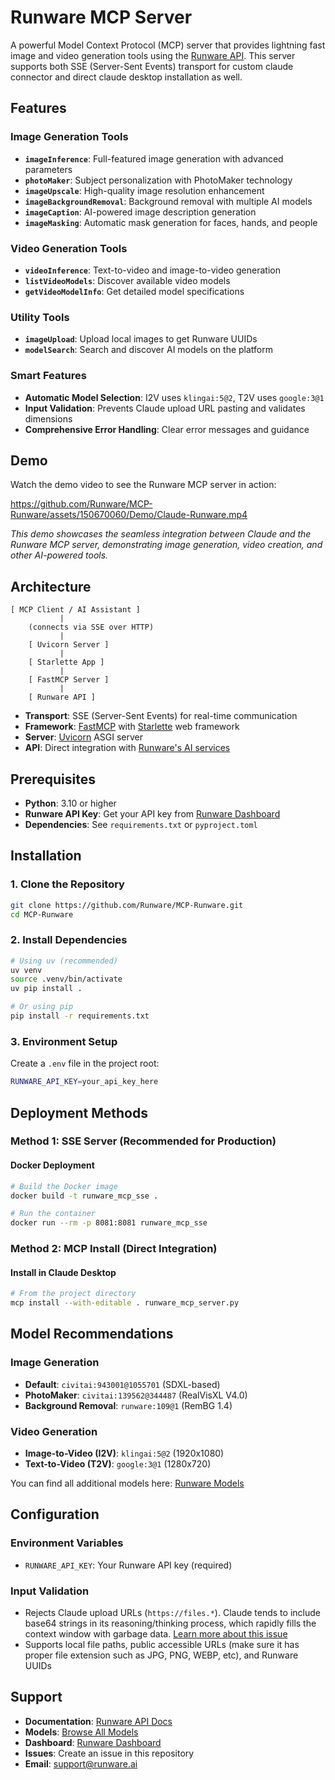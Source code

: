 # Runware MCP Server

A powerful Model Context Protocol (MCP) server that provides lightning fast image and video generation tools using the [Runware API](https://runware.ai). This server supports both SSE (Server-Sent Events) transport for custom claude connector and direct claude desktop installation as well.

## Features

### **Image Generation Tools**
- **`imageInference`**: Full-featured image generation with advanced parameters
- **`photoMaker`**: Subject personalization with PhotoMaker technology
- **`imageUpscale`**: High-quality image resolution enhancement
- **`imageBackgroundRemoval`**: Background removal with multiple AI models
- **`imageCaption`**: AI-powered image description generation
- **`imageMasking`**: Automatic mask generation for faces, hands, and people

### **Video Generation Tools**
- **`videoInference`**: Text-to-video and image-to-video generation
- **`listVideoModels`**: Discover available video models
- **`getVideoModelInfo`**: Get detailed model specifications

### **Utility Tools**
- **`imageUpload`**: Upload local images to get Runware UUIDs
- **`modelSearch`**: Search and discover AI models on the platform

### **Smart Features**
- **Automatic Model Selection**: I2V uses `klingai:5@2`, T2V uses `google:3@1`
- **Input Validation**: Prevents Claude upload URL pasting and validates dimensions
- **Comprehensive Error Handling**: Clear error messages and guidance

## Demo

Watch the demo video to see the Runware MCP server in action:

https://github.com/Runware/MCP-Runware/assets/150670060/Demo/Claude-Runware.mp4

*This demo showcases the seamless integration between Claude and the Runware MCP server, demonstrating image generation, video creation, and other AI-powered tools.*

## Architecture

```
[ MCP Client / AI Assistant ]
           |
    (connects via SSE over HTTP)
           |
    [ Uvicorn Server ]
           |
    [ Starlette App ]
           |
    [ FastMCP Server ]
           |
    [ Runware API ]
```

- **Transport**: SSE (Server-Sent Events) for real-time communication
- **Framework**: [FastMCP](https://github.com/jlowin/fastmcp) with [Starlette](https://www.starlette.io/) web framework
- **Server**: [Uvicorn](https://www.uvicorn.org/) ASGI server
- **API**: Direct integration with [Runware's AI services](https://runware.ai)

## Prerequisites

- **Python**: 3.10 or higher
- **Runware API Key**: Get your API key from [Runware Dashboard](https://my.runware.ai)
- **Dependencies**: See `requirements.txt` or `pyproject.toml`

## Installation

### **1. Clone the Repository**
```bash
git clone https://github.com/Runware/MCP-Runware.git
cd MCP-Runware
```

### **2. Install Dependencies**
```bash
# Using uv (recommended)
uv venv
source .venv/bin/activate
uv pip install .

# Or using pip
pip install -r requirements.txt
```

### **3. Environment Setup**
Create a `.env` file in the project root:
```bash
RUNWARE_API_KEY=your_api_key_here

```

## Deployment Methods

### **Method 1: SSE Server (Recommended for Production)**

#### **Docker Deployment**
```bash
# Build the Docker image
docker build -t runware_mcp_sse .

# Run the container
docker run --rm -p 8081:8081 runware_mcp_sse
```

### **Method 2: MCP Install (Direct Integration)**

#### **Install in Claude Desktop**
```bash
# From the project directory
mcp install --with-editable . runware_mcp_server.py
```

## Model Recommendations

### **Image Generation**
- **Default**: `civitai:943001@1055701` (SDXL-based)
- **PhotoMaker**: `civitai:139562@344487` (RealVisXL V4.0)
- **Background Removal**: `runware:109@1` (RemBG 1.4)

### **Video Generation**
- **Image-to-Video (I2V)**: `klingai:5@2` (1920x1080)
- **Text-to-Video (T2V)**: `google:3@1` (1280x720)

You can find all additional models here: [Runware Models](https://my.runware.ai/models/all)

## Configuration

### **Environment Variables**
- `RUNWARE_API_KEY`: Your Runware API key (required)

### **Input Validation**
- Rejects Claude upload URLs (`https://files.*`). Claude tends to include base64 strings in its reasoning/thinking process, which rapidly fills the context window with garbage data. [Learn more about this issue](https://claude.ai/public/artifacts/0f28d79d-47bd-4fb8-bc25-e2699d78479f)
- Supports local file paths, public accessible URLs (make sure it has proper file extension such as JPG, PNG, WEBP, etc), and Runware UUIDs


## Support

- **Documentation**: [Runware API Docs](https://runware.ai/docs)
- **Models**: [Browse All Models](https://my.runware.ai/models/all)
- **Dashboard**: [Runware Dashboard](https://my.runware.ai)
- **Issues**: Create an issue in this repository
- **Email**: support@runware.ai
